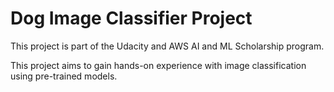 # Dog Image Classifier Project
This project is part of the Udacity and AWS AI and ML Scholarship program. 

This project aims to gain hands-on experience with image classification using pre-trained models.
